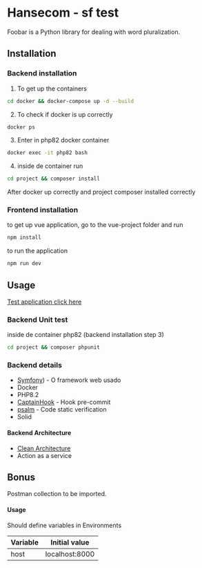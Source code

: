 # Hansecom - sf test


Foobar is a Python library for dealing with word pluralization.

## Installation
### Backend installation
1. To get up the containers

```bash
cd docker && docker-compose up -d --build
```
2. To check if docker is up correctly

```bash
docker ps
```
3. Enter in php82 docker container

```bash
docker exec -it php82 bash
```
4. inside de container run 

```bash
cd project && composer install
```
After docker up correctly and project composer installed correctly

### Frontend installation

to get up vue application, go to the vue-project folder and run

```bash
npm install
```

to run the application 
```bash
npm run dev
```


## Usage 

[Test application click here](http://127.0.0.1:5173/)

### Backend Unit test 

inside de container php82 (backend installation step 3)

```bash
cd project && composer phpunit
```

### Backend details
* [Symfony](https://symfony.com/releases/6.3)) - O framework web usado
* Docker
* PHP8.2
* [CaptainHook](https://github.com/captainhookphp/captainhook) - Hook pre-commit
* [psalm](https://psalm.dev/) - Code static verification
* Solid

#### Backend Architecture
- [Clean Architecture](https://blog.cleancoder.com/uncle-bob/2012/08/13/the-clean-architecture.html)
- Action as a service


## Bonus

Postman collection to be imported.

#### Usage

Should define variables in Environments

| Variable | Initial value  |
|----------|----------------|
| host     | localhost:8000 |


